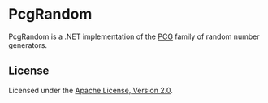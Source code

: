 # PcgRandom

PcgRandom is a .NET implementation of the [PCG](http://www.pcg-random.org/) family of
random number generators.

## License

Licensed under the [Apache License, Version 2.0](http://www.apache.org/licenses/LICENSE-2.0).
